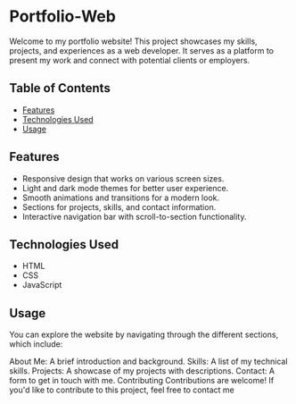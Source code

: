 # Portfolio-Web

Welcome to my portfolio website! This project showcases my skills, projects, and experiences as a web developer. It serves as a platform to present my work and connect with potential clients or employers.

## Table of Contents

- [Features](#features)
- [Technologies Used](#technologies-used)
- [Usage](#usage)

## Features

- Responsive design that works on various screen sizes.
- Light and dark mode themes for better user experience.
- Smooth animations and transitions for a modern look.
- Sections for projects, skills, and contact information.
- Interactive navigation bar with scroll-to-section functionality.

## Technologies Used

- HTML
- CSS
- JavaScript


## Usage
You can explore the website by navigating through the different sections, which include:

About Me: A brief introduction and background.
Skills: A list of my technical skills.
Projects: A showcase of my projects with descriptions.
Contact: A form to get in touch with me.
Contributing
Contributions are welcome! If you'd like to contribute to this project, feel free to contact me 
